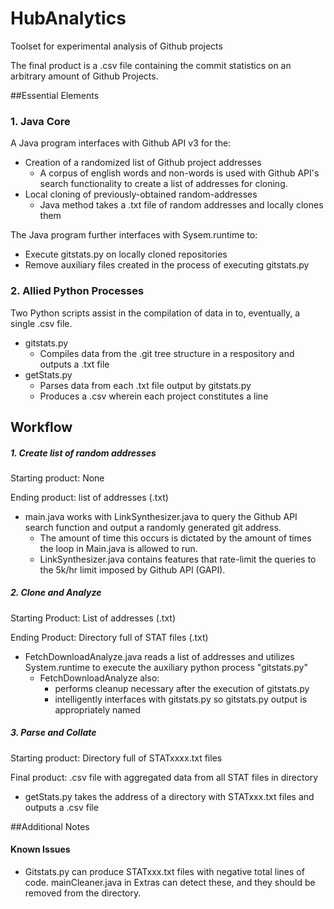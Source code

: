 HubAnalytics
============

Toolset for experimental analysis of Github projects

The final product is a .csv file containing the commit statistics on an arbitrary amount of Github Projects.

##Essential Elements

### 1. Java Core
A Java program interfaces with Github API v3 for the:
* Creation of a randomized list of Github project addresses
  * A corpus of english words and non-words is used with Github API's search functionality to create a list of addresses for cloning.
* Local cloning of previously-obtained random-addresses
  * Java method takes a .txt file of random addresses and locally clones them

The Java program further interfaces with Sysem.runtime to:

* Execute gitstats.py on locally cloned repositories
* Remove auxiliary files created in the process of executing gitstats.py

### 2. Allied Python Processes

Two Python scripts assist in the compilation of data in to, eventually, a single .csv file.

* gitstats.py
  * Compiles data from the .git tree structure in a respository and outputs a .txt file
* getStats.py
  * Parses data from each .txt file output by gitstats.py
  * Produces a .csv wherein each project constitutes a line


## Workflow

##### 1. Create list of random addresses
Starting product: None

Ending product: list of addresses (.txt)

* main.java works with LinkSynthesizer.java to query the Github API search function and output a randomly generated git address.
  * The amount of time this occurs is dictated by the amount of times the loop in Main.java is allowed to run.
  * LinkSynthesizer.java contains features that rate-limit the queries to the 5k/hr limit imposed by Github API (GAPI).

##### 2. Clone and Analyze
Starting Product: List of addresses (.txt)

Ending Product: Directory full of STAT files (.txt)

* FetchDownloadAnalyze.java reads a list of addresses and utilizes System.runtime to execute the auxiliary python process "gitstats.py"
  * FetchDownloadAnalyze also:
    * performs cleanup necessary after the execution of gitstats.py
    * intelligently interfaces with gitstats.py so gitstats.py output is appropriately named

##### 3. Parse and Collate

Starting product: Directory full of STATxxxx.txt files

Final product: .csv file with aggregated data from all STAT files in directory

* getStats.py takes the address of a directory with STATxxx.txt files and outputs a .csv file


##Additional Notes

#### Known Issues
* Gitstats.py can produce STATxxx.txt files with negative total lines of code. mainCleaner.java in Extras can detect these, and they should be removed from the directory.


